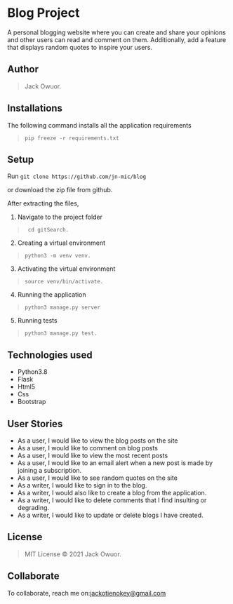 # Blog Project
 A personal blogging website where you can create and share your opinions and other users can read and comment on them. Additionally, add a feature that displays random quotes to inspire your users. 

## Author
>  Jack Owuor.

## Installations

The following command installs all the application requirements
>``pip freeze -r requirements.txt``

## Setup
Run 
``git clone https://github.com/jn-mic/blog``

or download the zip file from github.

After extracting the files, 

1. Navigate to the project folder
>`` cd gitSearch.`` 

2. Creating a virtual environment
>``python3 -m venv venv.``

3. Activating the virtual environment
>``source venv/bin/activate.``

4. Running the application
>``python3 manage.py server``

5. Running tests

 > ``python3 manage.py test.``

## Technologies used
* Python3.8
* Flask
* Html5
* Css
* Bootstrap

## User Stories
* As a user, I would like to view the blog posts on the site
* As a user, I would like to comment on blog posts
* As a user, I would like to view the most recent posts
* As a user, I would like to an email alert when a new post is made by joining a subscription.
* As a user, I would like to see random quotes on the site
* As a writer, I would like to sign in to the blog.
* As a writer, I would also like to create a blog from the application.
* As a writer, I would like to delete comments that I find insulting or degrading.
* As a writer, I would like to update or delete blogs I have created.

## License
> MIT License &copy; 2021 Jack  Owuor.

## Collaborate
To collaborate, reach me on:[jackotienokey@gmail.com]()
